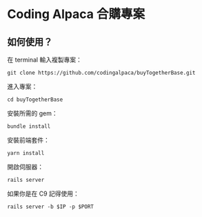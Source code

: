 # Coding Alpaca 合購專案

## 如何使用？

在 terminal 輸入複製專案：

```
git clone https://github.com/codingalpaca/buyTogetherBase.git
```

進入專案：

```
cd buyTogetherBase
```

安裝所需的 gem：

```
bundle install
```

安裝前端套件：

```
yarn install
```

開啟伺服器：

```
rails server
```

如果你是在 C9 記得使用：

```
rails server -b $IP -p $PORT
```
